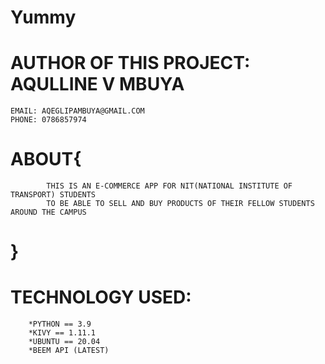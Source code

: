 # Yummy
# AUTHOR OF THIS PROJECT: AQULLINE V MBUYA
    EMAIL: AQEGLIPAMBUYA@GMAIL.COM
    PHONE: 0786857974
# ABOUT{
            THIS IS AN E-COMMERCE APP FOR NIT(NATIONAL INSTITUTE OF TRANSPORT) STUDENTS
            TO BE ABLE TO SELL AND BUY PRODUCTS OF THEIR FELLOW STUDENTS AROUND THE CAMPUS
# }
# TECHNOLOGY USED:
        *PYTHON == 3.9
        *KIVY == 1.11.1
        *UBUNTU == 20.04
        *BEEM API (LATEST)
